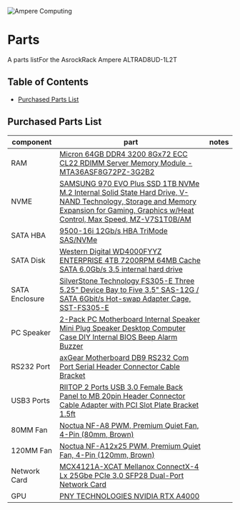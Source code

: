 ![Ampere Computing](https://avatars2.githubusercontent.com/u/34519842?s=400&u=1d29afaac44f477cbb0226139ec83f73faefe154&v=4)

# Parts

A parts listFor the AsrockRack Ampere ALTRAD8UD-1L2T

## Table of Contents
* [Purchased Parts List](#purchased-parts-list)

## Purchased Parts List

|component|part|notes|
| --- | --- | --- |
| RAM |[Micron 64GB DDR4 3200 8Gx72 ECC CL22 RDIMM Server Memory Module - MTA36ASF8G72PZ-3G2B2](https://www.newegg.com/micron-64gb-288-pin-ddr4-sdram/p/1FR-009G-00004?item=9SIA7S6JP41456&utm_source=transactional&utm_medium=email&cm_mmc=TEMC-Delivery-Notice-USA-_-101932&utm_campaign=TEMC-Delivery-Notice-USA-_-101932) | | 
| NVME |[SAMSUNG 970 EVO Plus SSD 1TB NVMe M.2 Internal Solid State Hard Drive, V-NAND Technology, Storage and Memory Expansion for Gaming, Graphics w/Heat Control, Max Speed, MZ-V7S1T0B/AM](https://www.amazon.com/gp/product/B07MFZY2F2/ref=ppx_yo_dt_b_asin_title_o02_s00?ie=UTF8&th=1) | |
| SATA HBA |[9500-16i 12Gb/s HBA TriMode SAS/NVMe](https://www.amazon.com/dp/B08926P9R4?ref=ppx_yo2ov_dt_b_fed_asin_title)| | 
| SATA Disk |[Western Digital WD4000FYYZ ENTERPRISE 4TB 7200RPM 64MB Cache SATA 6.0Gb/s 3.5 internal hard drive](https://www.amazon.com/Western-Digital-WD4000FYYZ-ENTERPRISE-internal/dp/B00CVT9UH2/ref=sr_1_3?crid=27PI74WQQZOCI&dib=eyJ2IjoiMSJ9.ogxAhN4wR1NH4UnfQJC84Xj1p62sw3-QWS49RqSMCMWYDnZYBB98c5kf-7p4nUg9CxtWxNuvko8tc17ekqBsh6db4SYKuwhwV1TtwDrFXQW1T5EiQK7GBkt0VXv3dzGcY-go_gIA2fEBMtXugrw8hkqksqCzJcYTtNW0M7Zm2BjpFVNHm0MpLp7BK6wskZaYqcee4icygOe97_XENR6v1I32Nx2Sbv2vxUch5MABV1Y.gn76R_ivLkIQ3L657GsVfVMEO3geysKosclT3NzgsAU&dib_tag=se&keywords=wd4000fyyz%2B4tb&qid=1733937411&sprefix=WD4000FYYZ%2Caps%2C140&sr=8-3&th=1)| | 
| SATA Enclosure |[SilverStone Technology FS305-E Three 5.25" Device Bay to Five 3.5" SAS-12G / SATA 6Gbit/s Hot-swap Adapter Cage, SST-FS305-E](https://www.amazon.com/dp/B0BR8PSJ9V?ref=ppx_yo2ov_dt_b_fed_asin_title)| | 
| PC Speaker |[2-Pack PC Motherboard Internal Speaker Mini Plug Speaker Desktop Computer Case DIY Internal BIOS Beep Alarm Buzzer](https://www.amazon.com/gp/product/B0BKG3YB3X/ref=ppx_yo_dt_b_asin_title_o01_s00?ie=UTF8&psc=1)| | 
| RS232 Port |[axGear Motherboard DB9 RS232 Com Port Serial Header Connector Cable Bracket](https://www.amazon.com/dp/B072BBM6VP?ref=ppx_yo2ov_dt_b_fed_asin_title)| | 
| USB3 Ports |[RIITOP 2 Ports USB 3.0 Female Back Panel to MB 20pin Header Connector Cable Adapter with PCI Slot Plate Bracket 1.5ft](https://www.amazon.com/gp/product/B01KJPUI5W/ref=ppx_yo_dt_b_asin_title_o06_s00?ie=UTF8&th=1)| | 
| 80MM Fan |[Noctua NF-A8 PWM, Premium Quiet Fan, 4-Pin (80mm, Brown)](https://www.amazon.com/gp/product/B00NEMG62M/ref=ppx_yo_dt_b_asin_title_o03_s00?ie=UTF8&th=1)| | 
| 120MM Fan |[Noctua NF-A12x25 PWM, Premium Quiet Fan, 4-Pin (120mm, Brown)](https://www.amazon.com/gp/product/B07C5VG64V/ref=ppx_yo_dt_b_asin_title_o03_s00?ie=UTF8&psc=1)| | 
| Network Card |[MCX4121A-XCAT Mellanox ConnectX-4 Lx 25Gbe PCIe 3.0 SFP28 Dual-Port Network Card](https://www.newegg.com/p/14U-005H-001A1)| | 
| GPU |[PNY TECHNOLOGIES NVIDIA RTX A4000](https://www.amazon.com/dp/B09G21MBW2?ref=ppx_yo2ov_dt_b_fed_asin_title)| | 
